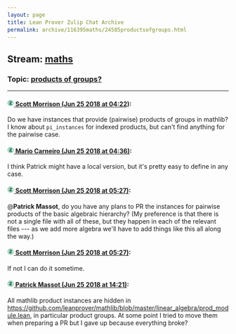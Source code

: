 ```yaml
---
layout: page
title: Lean Prover Zulip Chat Archive 
permalink: archive/116395maths/24585productsofgroups.html
---
```


## Stream: [maths](index.html)
### Topic: [products of groups?](24585productsofgroups.html)

---

#### [![Click to go to Zulip](../../assets/img/zulip2.png) Scott Morrison (Jun 25 2018 at 04:22)](https://leanprover.zulipchat.com/#narrow/stream/116395-maths/topic/products%20of%20groups%3F/near/128578863):
Do we have instances that provide (pairwise) products of groups in mathlib? I know about `pi_instances` for indexed products, but can't find anything for the pairwise case.

#### [![Click to go to Zulip](../../assets/img/zulip2.png) Mario Carneiro (Jun 25 2018 at 04:36)](https://leanprover.zulipchat.com/#narrow/stream/116395-maths/topic/products%20of%20groups%3F/near/128579293):
I think Patrick might have a local version, but it's pretty easy to define in any case.

#### [![Click to go to Zulip](../../assets/img/zulip2.png) Scott Morrison (Jun 25 2018 at 05:27)](https://leanprover.zulipchat.com/#narrow/stream/116395-maths/topic/products%20of%20groups%3F/near/128580657):
@**Patrick Massot**, do you have any plans to PR the instances for pairwise products of the basic algebraic hierarchy? (My preference is that there is not a single file with all of these, but they happen in each of the relevant files --- as we add more algebra we'll have to add things like this all along the way.)

#### [![Click to go to Zulip](../../assets/img/zulip2.png) Scott Morrison (Jun 25 2018 at 05:27)](https://leanprover.zulipchat.com/#narrow/stream/116395-maths/topic/products%20of%20groups%3F/near/128580659):
If not I can do it sometime.

#### [![Click to go to Zulip](../../assets/img/zulip2.png) Patrick Massot (Jun 25 2018 at 14:21)](https://leanprover.zulipchat.com/#narrow/stream/116395-maths/topic/products%20of%20groups%3F/near/128597115):
All mathlib product instances are hidden in https://github.com/leanprover/mathlib/blob/master/linear_algebra/prod_module.lean, in particular product groups. At some point I tried to move them when preparing a PR but I gave up because everything broke?

